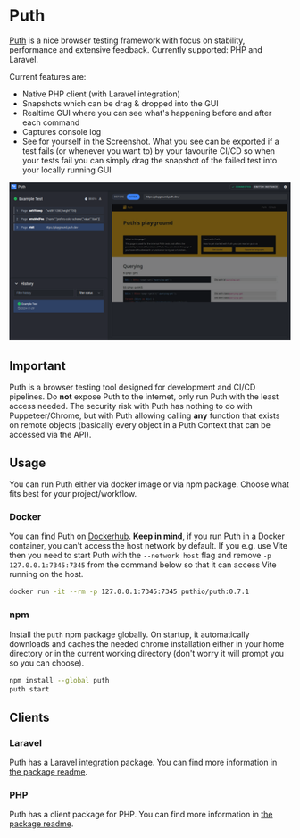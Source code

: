 # Puth

[Puth](https://puth.io) is a nice browser testing framework with focus on stability, performance and extensive
feedback. Currently supported: PHP and Laravel.

Current features are:

- Native PHP client (with Laravel integration)
- Snapshots which can be drag & dropped into the GUI
- Realtime GUI where you can see what's happening before and after each command
- Captures console log
- See for yourself in the Screenshot. What you see can be exported if a test fails (or whenever you want to)
by your favourite CI/CD so when your tests fail you can simply drag the snapshot of the failed test into your locally running GUI

![GUI Preview](assets/gui-preview_2024-11.png)

## Important

Puth is a browser testing tool designed for development and CI/CD pipelines. Do **not** expose Puth to the internet, only run Puth with the least access needed.
The security risk with Puth has nothing to do with Puppeteer/Chrome, but with Puth allowing calling **any** function that exists on remote objects (basically every object in a Puth Context that can be accessed via the API).

## Usage

You can run Puth either via docker image or via npm package. Choose what fits best for your project/workflow.

### Docker

You can find Puth on [Dockerhub](https://hub.docker.com/r/puthio/puth). **Keep in mind**, if you run Puth in a Docker
container, you can't access the host network by default. If you e.g. use Vite then you need to start Puth with the
`--network host` flag and remove `-p 127.0.0.1:7345:7345` from the command below so that it can access Vite running on the host.

```bash
docker run -it --rm -p 127.0.0.1:7345:7345 puthio/puth:0.7.1
```

### npm

Install the `puth` npm package globally. On startup, it automatically downloads and caches the needed chrome installation either in your home directory or in the current working directory (don't worry it will prompt you so you can choose).

```bash
npm install --global puth
puth start
```

## Clients

### Laravel

Puth has a Laravel integration package. You can find more information in [the package readme](workspaces/clients/php/laravel/README.md).

### PHP

Puth has a client package for PHP. You can find more information in [the package readme](workspaces/clients/php/client/README.md).
